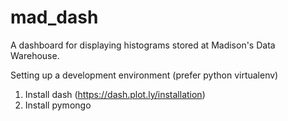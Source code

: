 # mad_dash
A dashboard for displaying histograms stored at Madison's Data Warehouse.

Setting up a development environment (prefer python virtualenv)
1) Install dash (https://dash.plot.ly/installation)
2) Install pymongo